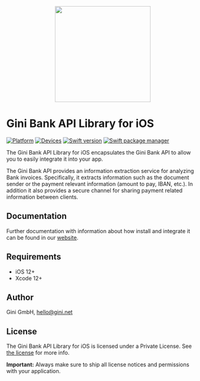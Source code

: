 <p align="center">
<img src="img/logo.png" width="250">
</p>

# Gini Bank API Library for iOS

[![Platform](https://img.shields.io/badge/platform-iOS-lightgrey.svg)]()
[![Devices](https://img.shields.io/badge/devices-iPhone%20%7C%20iPad-blue.svg)]()
[![Swift version](https://img.shields.io/badge/swift-5.0-orange.svg)]()
[![Swift package manager](https://img.shields.io/badge/Swift_Package_Manager-compatible-orange?style=flat-square)]()


The Gini Bank API Library for iOS encapsulates the Gini Bank API to allow you to easily integrate it into your app.

The Gini Bank API provides an information extraction service for analyzing Bank invoices. Specifically, it extracts information such as the document sender or the payment relevant information (amount to pay, IBAN, etc.). In addition it also provides a secure channel for sharing payment related information between clients.

## Documentation

Further documentation with information about how install and integrate it can be found in our [website](https://developer.gini.net/gini-mobile-ios/GiniBankAPILibrary/index.html).

## Requirements

- iOS 12+
- Xcode 12+

## Author

Gini GmbH, hello@gini.net

## License

The Gini Bank API Library for iOS is licensed under a Private License. See [the license](https://developer.gini.net/gini-mobile-ios/GiniBankAPILibrary/license.html) for more info.

**Important:** Always make sure to ship all license notices and permissions with your application.
